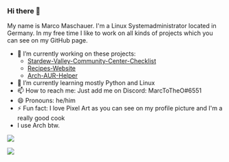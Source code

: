 ### Hi there 👋
My name is Marco Maschauer. I'm a Linux Systemadministrator located in Germany. In my free time I like to work on all kinds of projects which you can see on my GitHub page. 

- 🔭 I’m currently working on these projects: 
  - [Stardew-Valley-Community-Center-Checklist](https://github.com/marcomaschauer/Stardew-Valley-Community-Center-Checklist) 
  - [Recipes-Website](https://github.com/marcomaschauer/Recipes-Website)
  - [Arch-AUR-Helper](https://github.com/marcomaschauer/Arch-AUR-Helper)
- 🌱 I’m currently learning mostly Python and Linux
- 📫 How to reach me: Just add me on Discord: MarcToTheO#6551
- 😄 Pronouns: he/him
- ⚡ Fun fact: I love Pixel Art as you can see on my profile picture and I'm a really good cook
- I use Arch btw.

[![](https://github-readme-stats.vercel.app/api?username=marcomaschauer&show_icons=true&theme=radical)](https://github.com/marcomaschauer)

[![](https://github-readme-stats.vercel.app/api/top-langs/?username=marcomaschauer&theme=radical)](https://github.com/marcomaschauer)
